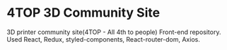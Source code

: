 # 4TOP 3D Community Site
3D printer community site(4TOP - All 4th to people) Front-end repository. Used React, Redux, styled-components, React-router-dom, Axios.